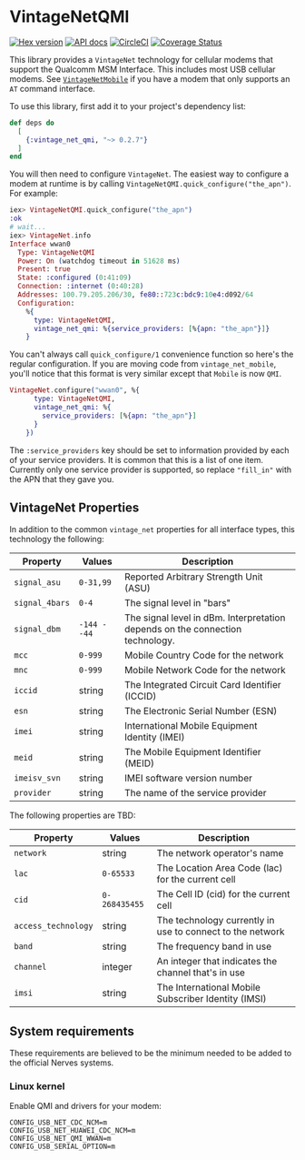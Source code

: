 # VintageNetQMI

[![Hex version](https://img.shields.io/hexpm/v/vintage_net_qmi.svg "Hex version")](https://hex.pm/packages/vintage_net_qmi)
[![API docs](https://img.shields.io/hexpm/v/vintage_net_qmi.svg?label=hexdocs "API docs")](https://hexdocs.pm/vintage_net_qmi/VintageNetQMI.html)
[![CircleCI](https://circleci.com/gh/nerves-networking/vintage_net_qmi.svg?style=svg)](https://circleci.com/gh/nerves-networking/vintage_net_qmi)
[![Coverage Status](https://coveralls.io/repos/github/nerves-networking/vintage_net_qmi/badge.svg?branch=main)](https://coveralls.io/github/nerves-networking/vintage_net_qmi?branch=main)

This library provides a `VintageNet` technology for cellular modems that
support the Qualcomm MSM Interface. This includes most USB cellular modems.
See [`VintageNetMobile`](https://github.com/nerves-networking/vintage_net_mobile)
if you have a modem that only supports an `AT` command interface.

To use this library, first add it to your project's dependency list:

```elixir
def deps do
  [
    {:vintage_net_qmi, "~> 0.2.7"}
  ]
end
```

You will then need to configure `VintageNet`. The easiest way to configure
a modem at runtime is by calling `VintageNetQMI.quick_configure("the_apn")`.
For example:

```elixir
iex> VintageNetQMI.quick_configure("the_apn")
:ok
# wait...
iex> VintageNet.info
Interface wwan0
  Type: VintageNetQMI
  Power: On (watchdog timeout in 51628 ms)
  Present: true
  State: :configured (0:41:09)
  Connection: :internet (0:40:28)
  Addresses: 100.79.205.206/30, fe80::723c:bdc9:10e4:d092/64
  Configuration:
    %{
      type: VintageNetQMI,
      vintage_net_qmi: %{service_providers: [%{apn: "the_apn"}]}
    }
```

You can't always call `quick_configure/1` convenience function so here's the
regular configuration. If you are moving code from `vintage_net_mobile`, you'll
notice that this format is very similar except that `Mobile` is now `QMI`.

```elixir
VintageNet.configure("wwan0", %{
      type: VintageNetQMI,
      vintage_net_qmi: %{
        service_providers: [%{apn: "the_apn"}]
      }
    })
```

The `:service_providers` key should be set to information provided by each of
your service providers. It is common that this is a list of one item.
Currently only one service provider is supported, so replace `"fill_in"` with
the APN that they gave you.

## VintageNet Properties

In addition to the common `vintage_net` properties for all interface types, this
technology the following:

| Property      | Values         | Description                   |
| ------------- | -------------- | ----------------------------- |
| `signal_asu`  | `0-31,99`      | Reported Arbitrary Strength Unit (ASU) |
| `signal_4bars` | `0-4`         | The signal level in "bars"    |
| `signal_dbm`  | `-144 - -44`   | The signal level in dBm. Interpretation depends on the connection technology. |
| `mcc`         | `0-999`        | Mobile Country Code for the network |
| `mnc`         | `0-999`        | Mobile Network Code for the network |
| `iccid`       | string         | The Integrated Circuit Card Identifier (ICCID) |
| `esn`         | string         | The Electronic Serial Number (ESN) |
| `imei`        | string         | International Mobile Equipment Identity (IMEI) |
| `meid`        | string         | The Mobile Equipment Identifier (MEID) |
| `imeisv_svn`  | string         | IMEI software version number |
| `provider`    | string         | The name of the service provider |

The following properties are TBD:

| Property      | Values         | Description                   |
| ------------- | -------------- | ----------------------------- |
| `network`     | string         | The network operator's name |
| `lac`         | `0-65533`      | The Location Area Code (lac) for the current cell |
| `cid`         | `0-268435455`  | The Cell ID (cid) for the current cell |
| `access_technology` | string   | The technology currently in use to connect to the network |
| `band`        | string         | The frequency band in use |
| `channel`     | integer        | An integer that indicates the channel that's in use |
| `imsi`        | string         | The International Mobile Subscriber Identity (IMSI) |

## System requirements

These requirements are believed to be the minimum needed to be added to the
official Nerves systems.

### Linux kernel

Enable QMI and drivers for your modem:

```text
CONFIG_USB_NET_CDC_NCM=m
CONFIG_USB_NET_HUAWEI_CDC_NCM=m
CONFIG_USB_NET_QMI_WWAN=m
CONFIG_USB_SERIAL_OPTION=m
```
